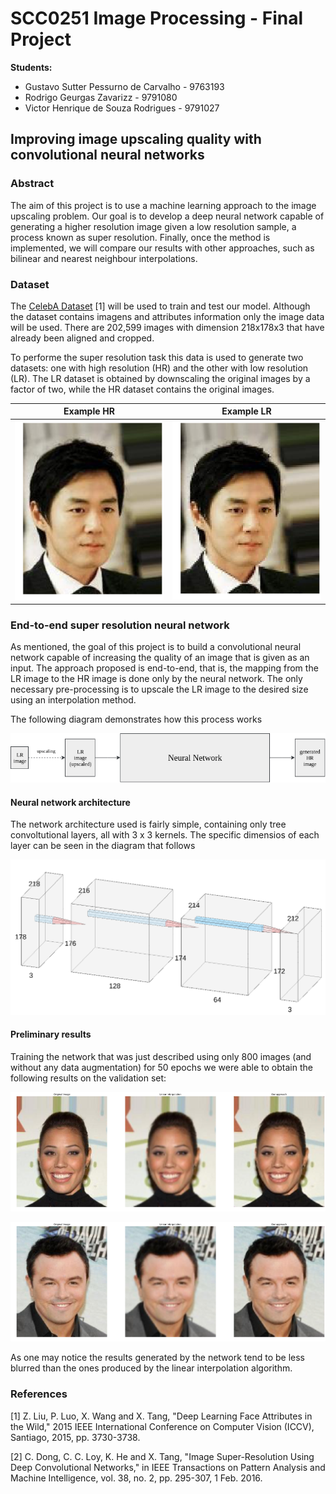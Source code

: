 # SCC0251 Image Processing - Final Project

**Students:**
- Gustavo Sutter Pessurno de Carvalho  - 9763193
- Rodrigo Geurgas Zavarizz - 9791080
- Victor Henrique de Souza Rodrigues - 9791027

## Improving image upscaling quality with convolutional neural networks

### Abstract

The aim of this project is to use a machine learning approach to the image upscaling problem. Our goal is to develop a deep neural network capable of generating a higher resolution image given a low resolution sample, a process known as super resolution. Finally, once the method is implemented, we will compare our results with other approaches, such as bilinear and nearest neighbour interpolations.

### Dataset
The [CelebA Dataset](http://mmlab.ie.cuhk.edu.hk/projects/CelebA.html) [1] will be used to train and test our model. Although the dataset contains imagens and attributes information only the image data will be used. There are 202,599 images with dimension 218x178x3 that have already been aligned and cropped.

To performe the super resolution task this data is used to generate two datasets: one with high resolution (HR) and the other with low resolution (LR). The LR dataset is obtained by downscaling the original images by a factor of two, while the HR dataset contains the original images.

| Example HR| Example LR |
|--|--|
| ![enter image description here](images/example_HR.png) | ![enter image description here](images/example_LR.png)|


### End-to-end super resolution neural network

As mentioned, the goal of this project is to build a convolutional neural network capable of increasing the quality of an image that is given as an input. The approach proposed is end-to-end, that is, the mapping from the LR image to the HR image is done only by the neural network. The only necessary pre-processing is to upscale the LR image to the desired size using an interpolation method. 

The following diagram demonstrates how this process works

<p align="center"> 
<img src="images/dip_flow.png">
</p>


#### Neural network architecture

The network architecture used is fairly simple, containing only tree convoltutional layers, all with 3 x 3 kernels. The specific dimensios of each layer can be seen in the diagram that follows

<p align="center"> 
<img src="images/net_arch.png">
</p>


#### Preliminary results

Training the network that was just described using only 800 images (and without any data augmentation) for 50 epochs we were able to obtain the following results on the validation set:

<p align="center"> 
<img src="images/first_results/1.png">
</p>

<p align="center"> 
<img src="images/first_results/2.png">
</p>

As one may notice the results generated by the network tend to be less blurred than the ones produced by the linear interpolation algorithm.

### References

[1] Z. Liu, P. Luo, X. Wang and X. Tang, "Deep Learning Face Attributes in the Wild," 2015 IEEE International Conference on Computer Vision (ICCV), Santiago, 2015, pp. 3730-3738.

[2] C. Dong, C. C. Loy, K. He and X. Tang, "Image Super-Resolution Using Deep Convolutional Networks," in IEEE Transactions on Pattern Analysis and Machine Intelligence, vol. 38, no. 2, pp. 295-307, 1 Feb. 2016.


